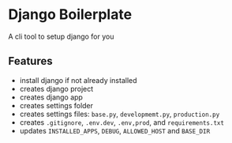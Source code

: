 # Django Boilerplate
A cli tool to setup django for you


## Features
* install django if not already installed
* creates django project
* creates django app 
* creates settings folder
* creates settings files: `base.py`, `developmemt.py`, `production.py`
* creates `.gitignore`, `.env.dev`, `.env,prod`, and `requirements.txt`
* updates `INSTALLED_APPS`, `DEBUG`, `ALLOWED_HOST` and `BASE_DIR`


<!-- ## Usage 
pip  -->

<!-- ## To add 
* creates app_name/urls.py
* add app_name/urls.py to project_name/urls.py urlpatterns uisng `include()`
* update prod settings in prod file
* update django to use either env.dev or env.prod based on env var -->
